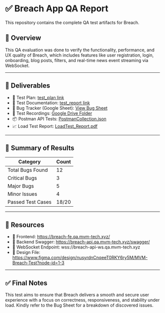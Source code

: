 # ✅ Breach App QA Report

This repository contains the complete QA test artifacts for Breach.

## 🔎 Overview
This QA evaluation was done to verify the functionality, performance, and UX quality of Breach, which includes features like user registration, login, onboarding, blog posts, filters, and real-time news event streaming via WebSocket.

---

## 🧪 Deliverables

- 📝 Test Plan: [test_plan link](./TEST_PLAN.md)
- 🧾 Test Documentation: [test_report link](./TEST_REPORT.md)
- 🐞 Bug Tracker (Google Sheet): [View Bug Sheet](https://docs.google.com/spreadsheets/d/your-bug-sheet-link)
- 🎥 Test Recordings: [Google Drive Folder](https://drive.google.com/drive/folders/your-video-folder-link)
- 📦 Postman API Tests: [PostmanCollection.json](./PostmanCollection.json)
- 📈 Load Test Report: [LoadTest_Report.pdf](./LOAD_TEST_REPORT.md)

---

## 🧪 Summary of Results

| Category           | Count   |
|--------------------|---------|
| Total Bugs Found   | 12      |
| Critical Bugs      | 3       |
| Major Bugs         | 5       |
| Minor Issues       | 4       |
| Passed Test Cases  | 18/20   |

---

## 🔗 Resources

- 🔗 Frontend: https://breach-fe.qa.mvm-tech.xyz/
- 🔗 Backend Swagger: https://breach-api.qa.mvm-tech.xyz/swagger/
- 🔗 WebSocket Endpoint: wss://breach-api-ws.qa.mvm-tech.xyz
- 🎨 Design File: https://www.figma.com/design/nusyrdnCnqeeT0RKY6ry5M/MVM-Breach-Test?node-id=1-3

---

## ✅ Final Notes

This test aims to ensure that Breach delivers a smooth and secure user experience with a focus on correctness, responsiveness, and stability under load. Kindly refer to the Bug Sheet for a breakdown of discovered issues.

